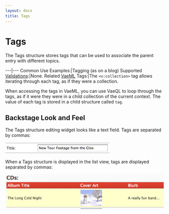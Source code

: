 ```yaml
---
layout: docs
title: Tags
---
```


# Tags

The Tags structure stores tags that can be used to associate the parent
entry with different topics.

---|---
Common Use Examples:|Tagging (as on a blog)
Supported [Validations](/validations/):|None.
Related [VaeML](/vaeml/) Tags:|The `<v:collection>` tag allows iterating through each tag, as if they were a collection.

When accessing the tags in VaeML, you can use VaeQL to loop through the
tags, as if it were they were in a child collection of the current
context. The value of each tag is stored in a child structure called
`tag`.

## Backstage Look and Feel

The Tags structure editing widget looks like a text field. Tags are
separated by commas:

![](/images/screenshots/content_management/text_structure.png)

When a Tags structure is displayed in the list view, tags are displayed
separated by commas:

![](/images/screenshots/content_management/text_structure_listview.png)
